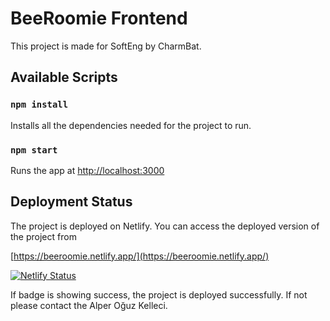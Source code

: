 # BeeRoomie Frontend 

This project is made for SoftEng by CharmBat.

## Available Scripts

### `npm install`

Installs all the dependencies needed for the project to run.

### `npm start`

Runs the app at [http://localhost:3000](http://localhost:3000)

## Deployment Status

The project is deployed on Netlify. You can access the deployed version of the project from

[https://beeroomie.netlify.app/](https://beeroomie.netlify.app/)

[![Netlify Status](https://api.netlify.com/api/v1/badges/7b3b3b3b-1b7b-4b7b-8b7b-9b7b7b7b7b7b/deploy-status)](https://app.netlify.com/sites/beeroomie/deploys)

If badge is showing success, the project is deployed successfully. If not please contact the Alper Oğuz Kelleci.


